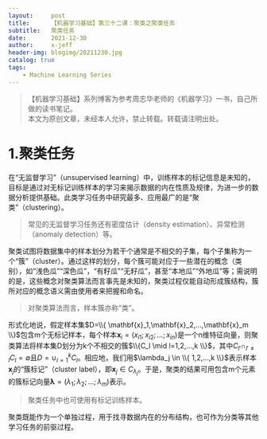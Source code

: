 ```yaml
---
layout:     post
title:      【机器学习基础】第三十二课：聚类之聚类任务
subtitle:   聚类任务
date:       2021-12-30
author:     x-jeff
header-img: blogimg/20211230.jpg
catalog: true
tags:
    - Machine Learning Series
---
```

>【机器学习基础】系列博客为参考周志华老师的《机器学习》一书，自己所做的读书笔记。  
>本文为原创文章，未经本人允许，禁止转载。转载请注明出处。

# 1.聚类任务

在“无监督学习”（unsupervised learning）中，训练样本的标记信息是未知的，目标是通过对无标记训练样本的学习来揭示数据的内在性质及规律，为进一步的数据分析提供基础。此类学习任务中研究最多、应用最广的是“聚类”（clustering）。

>常见的无监督学习任务还有密度估计（density estimation）、异常检测（anomaly detection）等。

聚类试图将数据集中的样本划分为若干个通常是不相交的子集，每个子集称为一个“簇”（cluster）。通过这样的划分，每个簇可能对应于一些潜在的概念（类别），如“浅色瓜”“深色瓜”，“有籽瓜”“无籽瓜”，甚至“本地瓜”“外地瓜”等；需说明的是，这些概念对聚类算法而言事先是未知的，聚类过程仅能自动形成簇结构，簇所对应的概念语义需由使用者来把握和命名。

>对聚类算法而言，样本簇亦称“类”。

形式化地说，假定样本集$D=\\{ \mathbf{x}_1,\mathbf{x}_2,...,\mathbf{x}_m \\}$包含m个无标记样本，每个样本$\mathbf{x}_i=(x_{i1};x_{i2};...;x_{in})$是一个n维特征向量，则聚类算法将样本集D划分为k个不相交的簇$\\{C_l \mid l=1,2,...,k \\}$，其中$C_{l'} \cap _{l' \neq l} C_l = \emptyset$且$D= \cup ^k_{l=1} C_l$。相应地，我们用$\lambda_j \in \\{ 1,2,...,k \\}$表示样本$\mathbf{x}_j$的“簇标记”（cluster label），即$\mathbf{x}_j \in C_{\lambda_j}$。于是，聚类的结果可用包含m个元素的簇标记向量$\mathbf{\lambda}=(\lambda_1 ; \lambda_2 ; ... ; \lambda_m)$表示。

>聚类任务中也可使用有标记训练样本。

聚类既能作为一个单独过程，用于找寻数据内在的分布结构，也可作为分类等其他学习任务的前驱过程。